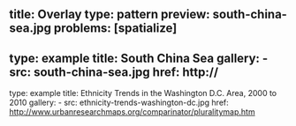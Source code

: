 title: Overlay
type: pattern
preview: south-china-sea.jpg
problems: [spatialize]
---
type: example
title: South China Sea
gallery:
    - src: south-china-sea.jpg
      href: http://
---
type: example
title: Ethnicity Trends in the Washington D.C. Area, 2000 to 2010
gallery:
    - src: ethnicity-trends-washington-dc.jpg
      href: http://www.urbanresearchmaps.org/comparinator/pluralitymap.htm